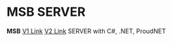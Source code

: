 # MSB SERVER

**MSB** [V1 Link](https://github.com/LIMECAKE/MSB) [V2 Link](https://github.com/7kQon/MSB) SERVER with C#, .NET, ProudNET